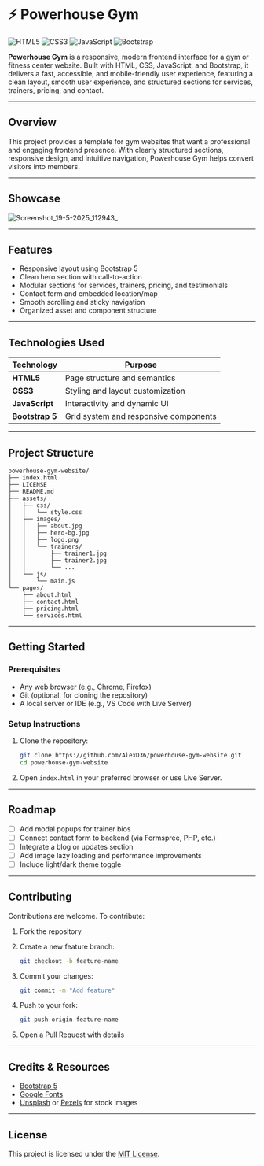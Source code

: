 
# ⚡ Powerhouse Gym

![HTML5](https://img.shields.io/badge/HTML5-E34F26?style=flat-square\&logo=html5\&logoColor=white)
![CSS3](https://img.shields.io/badge/CSS3-1572B6?style=flat-square\&logo=css3\&logoColor=white)
![JavaScript](https://img.shields.io/badge/JavaScript-F7DF1E?style=flat-square\&logo=javascript\&logoColor=black)
![Bootstrap](https://img.shields.io/badge/Bootstrap-7952B3?style=flat-square\&logo=bootstrap\&logoColor=white)

**Powerhouse Gym** is a responsive, modern frontend interface for a gym or fitness center website. Built with HTML, CSS, JavaScript, and Bootstrap, it delivers a fast, accessible, and mobile-friendly user experience, featuring a clean layout, smooth user experience, and structured sections for services, trainers, pricing, and contact.

---

## Overview

This project provides a template for gym websites that want a professional and engaging frontend presence. With clearly structured sections, responsive design, and intuitive navigation, Powerhouse Gym helps convert visitors into members.

---

## Showcase

![Screenshot_19-5-2025_112943_](https://github.com/user-attachments/assets/9e1f0a00-2118-4165-a35a-b42729e63da6)

---

## Features

* Responsive layout using Bootstrap 5
* Clean hero section with call-to-action
* Modular sections for services, trainers, pricing, and testimonials
* Contact form and embedded location/map
* Smooth scrolling and sticky navigation
* Organized asset and component structure

---

## Technologies Used

| Technology      | Purpose                               |
| --------------- | ------------------------------------- |
| **HTML5**       | Page structure and semantics          |
| **CSS3**        | Styling and layout customization      |
| **JavaScript**  | Interactivity and dynamic UI          |
| **Bootstrap 5** | Grid system and responsive components |

---

## Project Structure

```
powerhouse-gym-website/
├── index.html
├── LICENSE
├── README.md
├── assets/
│   ├── css/
│   │   └── style.css
│   ├── images/
│   │   ├── about.jpg
│   │   ├── hero-bg.jpg
│   │   ├── logo.png
│   │   └── trainers/
│   │       ├── trainer1.jpg
│   │       ├── trainer2.jpg
│   │       └── ...
│   └── js/
│       └── main.js
└── pages/
    ├── about.html
    ├── contact.html
    ├── pricing.html
    └── services.html
```

---

## Getting Started

### Prerequisites

* Any web browser (e.g., Chrome, Firefox)
* Git (optional, for cloning the repository)
* A local server or IDE (e.g., VS Code with Live Server)

### Setup Instructions

1. Clone the repository:

   ```bash
   git clone https://github.com/AlexD36/powerhouse-gym-website.git
   cd powerhouse-gym-website
   ```

2. Open `index.html` in your preferred browser or use Live Server.

---

## Roadmap

* [ ] Add modal popups for trainer bios
* [ ] Connect contact form to backend (via Formspree, PHP, etc.)
* [ ] Integrate a blog or updates section
* [ ] Add image lazy loading and performance improvements
* [ ] Include light/dark theme toggle

---

## Contributing

Contributions are welcome. To contribute:

1. Fork the repository
2. Create a new feature branch:

   ```bash
   git checkout -b feature-name
   ```
3. Commit your changes:

   ```bash
   git commit -m "Add feature"
   ```
4. Push to your fork:

   ```bash
   git push origin feature-name
   ```
5. Open a Pull Request with details

---

## Credits & Resources

* [Bootstrap 5](https://getbootstrap.com/)
* [Google Fonts](https://fonts.google.com/)
* [Unsplash](https://unsplash.com/) or [Pexels](https://pexels.com/) for stock images

---

## License

This project is licensed under the [MIT License](LICENSE).

